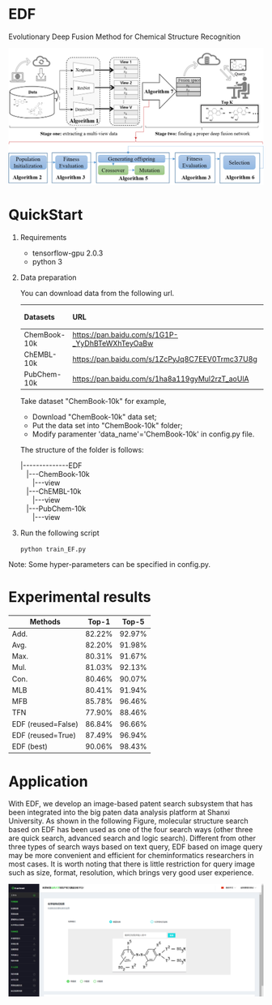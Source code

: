 # EDF
Evolutionary Deep Fusion Method for Chemical Structure Recognition

![The overall framework of EDF](images/model.png)


# QuickStart
1. Requirements
   - tensorflow-gpu  2.0.3
   - python 3
2. Data preparation
   
   You can download data from the following url.
   
   |Datasets  |URL |提取码 |
   |----|----|----|
   |ChemBook-10k| https://pan.baidu.com/s/1G1P-_YyDhBTeWXhTeyOaBw  | 4fcj  |
   |ChEMBL-10k  | https://pan.baidu.com/s/1ZcPyJq8C7EEV0Trmc37U8g | 69n3 |
   |PubChem-10k | https://pan.baidu.com/s/1ha8a119gyMul2rzT_aoUlA  | olhr |
   
   Take dataset "ChemBook-10k" for example,
   
   - Download "ChemBook-10k" data set;
   - Put the data set into "ChemBook-10k" folder;
   - Modify paramenter 'data_name'='ChemBook-10k' in config.py file.
  
   The structure of the folder is follows:
  
     |--------------EDF<br/>
         &nbsp;&nbsp;&nbsp;|---ChemBook-10k<br/>
            &nbsp;&nbsp;&nbsp;&nbsp;&nbsp;&nbsp;|---view<br/>
         &nbsp;&nbsp;&nbsp;|---ChEMBL-10k<br/>
            &nbsp;&nbsp;&nbsp;&nbsp;&nbsp;&nbsp;|---view<br/>
         &nbsp;&nbsp;&nbsp;|---PubChem-10k<br/>
            &nbsp;&nbsp;&nbsp;&nbsp;&nbsp;&nbsp;|---view<br/>
   
  
3. Run the following script

    ```python train_EF.py```

Note: Some hyper-parameters can be specified in config.py.


# Experimental results

   |Methods  |Top-1 |Top-5 |
   |----|----|----|
   |Add.| 82.22%| 92.97%|
   |Avg.| 82.20%| 91.98%|
   |Max.| 80.31%| 91.67%|
   |Mul.| 81.03%| 92.13%|
   |Con.| 80.46%| 90.07%|
   |MLB | 80.41%| 91.94%|
   |MFB | 85.78%| 96.46%|
   |TFN | 77.90%| 88.46%|
   |EDF (reused=False) | 86.84%| 96.66%|
   |EDF (reused=True) | 87.49%| 96.94%|
   |EDF (best) | 90.06%| 98.43%|


# Application

   With EDF, we develop an image-based patent search subsystem
   that has been integrated into the big paten data analysis platform at Shanxi University.
   As shown in the following Figure, molecular structure search based on EDF
   has been used as one of the four search ways
   (other three are quick search, advanced search and logic search).
   Different from other three types of search ways based on text query,
   EDF based on image query may be more convenient and
   efficient for cheminformatics researchers in most cases.
   It is worth noting that there is little restriction for query image
   such as size, format, resolution,
   which brings very good user experience.

![The interface of image-based patent search](images/patent2.png)
